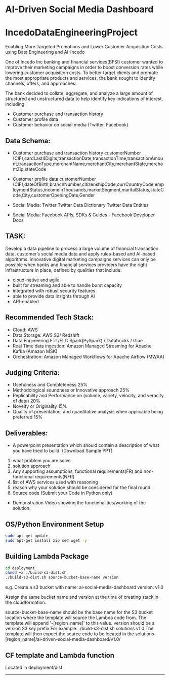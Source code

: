 # AI-Driven Social Media Dashboard

# IncedoDataEngineeringProject
Enabling More Targeted Promotions and Lower Customer Acquisition Costs using Data Engineering and AI-Incedo

One of Incedo Inc banking and financial services(BFSI) customer wanted to improve their marketing campaigns in order to boost conversion rates while lowering customer acquisition costs. To better target clients and promote the most appropriate products and services, the bank sought to identify channels, offers, and approaches.

The bank decided to collate, aggregate, and analyze a large amount of structured and unstructured data to help identify key indications of interest, including:

- Customer purchase and transaction history
- Customer profile data
- Customer behavior on social media (Twitter, Facebook)

## Data Schema:
- Customer purchase and transaction history
customerNumber (CIF),cardLast4Digits,transactionDate,transactionTime,transactionAmount,transactionType,merchantName,merchantCity,merchantState,merchantZip,stateCode
- Customer profile data
customerNumber (CIF),dateOfBirth,branchNumber,citizenshipCode,currCountryCode,employmentStatus,incomeInThousands,marketSegment,maritalStatus,stateCode,City,customerOpeningDate,Gender

- Social Media: Twitter
Twitter Data Dictionary
Twitter Data Entities
- Social Media: Facebook APIs, SDKs & Guides - Facebook Developer Docs

## TASK:
Develop a data pipeline to process a large volume of financial transaction data, customer’s social media data and apply rules-based and AI-based algorithms. innovative digital marketing campaigns services can only be possible when banks and financial services providers have the right infrastructure in place, defined by qualities that include:

- cloud-native and agile
- built for streaming and able to handle burst capacity
- integrated with robust security features
- able to provide data insights through AI
- API-enabled

## Recommended Tech Stack:
- Cloud: AWS
- Data Storage: AWS S3/ Redshift
- Data Engineering ETL/ELT: Spark(PySpark) / Databricks / Glue
- Real Time data ingestion: Amazon Managed Streaming for Apache Kafka (Amazon MSK)
- Orchestration: Amazon Managed Workflows for Apache Airflow (MWAA)

## Judging Criteria:
- Usefulness and Completeness 25%
- Methodological soundness or Innovative approach 25%
- Replicability and Performance on (volume, variety, velocity, and veracity of data) 20%
- Novelty or Originality 15%
- Quality of presentation, and quantitative analysis when applicable being preferred 15%

## Deliverables:
- A powerpoint presentation which should contain a description of what you have tried to build. (Download Sample PPT)
1. what problem you are solve
2. solution approach
3. Any supporting assumptions, functional requirements(FR) and non-functional requirements(NFR)
4. list of AWS services used with reasoning
5. reason why your solution should be considered for the final round
6. Source code (Submit your Code in Python only)
- Demonstration Video showing the functionalities/working of the solution.


## OS/Python Environment Setup

```bash
sudo apt-get update
sudo apt-get install zip sed wget -y
```

## Building Lambda Package

```bash
cd deployment 
chmod +x ./build-s3-dist.sh
./build-s3-dist.sh source-bucket-base-name version
```
e.g.
Create a s3 bucket with name: ai-social-media-dashboard
version: v1.0

Assign the same bucket name and version at the time of creating stack in the cloudformation.

source-bucket-base-name should be the base name for the S3 bucket location where the template will source the Lambda
code from. The template will append '-[region_name]' to this value. version should be a version S3 key prefix For
example: ./build-s3-dist.sh solutions v1.0 The template will then expect the source code to be located in the
solutions-[region_name]/ai-driven-social-media-dashboard/v1.0/

## CF template and Lambda function

Located in deployment/dist

***